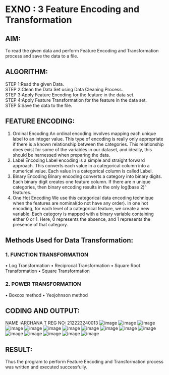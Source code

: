 # EXNO : 3 Feature Encoding and Transformation

## AIM:
To read the given data and perform Feature Encoding and Transformation process and save the data to a file.

## ALGORITHM:
STEP 1:Read the given Data.   
STEP 2:Clean the Data Set using Data Cleaning Process.   
STEP 3:Apply Feature Encoding for the feature in the data set.   
STEP 4:Apply Feature Transformation for the feature in the data set.   
STEP 5:Save the data to the file.

## FEATURE ENCODING:
1. Ordinal Encoding
An ordinal encoding involves mapping each unique label to an integer value. This type of encoding is really only appropriate if there is a known relationship between the categories. This relationship does exist for some of the variables in our dataset, and ideally, this should be harnessed when preparing the data.
2. Label Encoding
Label encoding is a simple and straight forward approach. This converts each value in a categorical column into a numerical value. Each value in a categorical column is called Label.
3. Binary Encoding
Binary encoding converts a category into binary digits. Each binary digit creates one feature column. If there are n unique categories, then binary encoding results in the only log(base 2)ⁿ features.
4. One Hot Encoding
We use this categorical data encoding technique when the features are nominal(do not have any order). In one hot encoding, for each level of a categorical feature, we create a new variable. Each category is mapped with a binary variable containing either 0 or 1. Here, 0 represents the absence, and 1 represents the presence of that category.

## Methods Used for Data Transformation:
  ### 1. FUNCTION TRANSFORMATION
• Log Transformation
• Reciprocal Transformation
• Square Root Transformation
• Square Transformation
  ### 2. POWER TRANSFORMATION
• Boxcox method
• Yeojohnson method

## CODING AND OUTPUT:
NAME :ARCHANA T
REG NO: 212223240013
![image](https://github.com/user-attachments/assets/7bc5af4f-b27e-42ad-a7ab-6255f9ca2ac7)
![image](https://github.com/user-attachments/assets/f0d17aed-69cc-472c-bbe0-2a5ab4d33bc8)
![image](https://github.com/user-attachments/assets/e9e0f6ed-eee8-47c3-b6b9-1a219da2c72e)
![image](https://github.com/user-attachments/assets/431eebc2-d028-4276-8cea-18802c383b7e)
![image](https://github.com/user-attachments/assets/a0486ed5-4139-4458-b107-b7f1bcd2907a)
![image](https://github.com/user-attachments/assets/69a9f557-56c9-40f1-a567-4221b88b8c69)
![image](https://github.com/user-attachments/assets/c756b8f9-fe22-4724-b855-5a8da5bd864b)
![image](https://github.com/user-attachments/assets/b2db63b6-244b-4096-bdb3-718a191a1a4d)
![image](https://github.com/user-attachments/assets/2510f1bb-8388-4615-ad19-d62b28f429d9)
![image](https://github.com/user-attachments/assets/7690d56f-fbcb-4833-a5be-ff3b9baf992a)
![image](https://github.com/user-attachments/assets/cd4d4252-f81e-47b5-9d1c-7a41b1c85822)
![image](https://github.com/user-attachments/assets/223238fd-de5c-4b07-9aec-e79cc06a4572)
![image](https://github.com/user-attachments/assets/a916be3d-46d5-4751-bc8b-17d806e0e308)
![image](https://github.com/user-attachments/assets/a7aef573-e716-4534-8271-756619e7b307)
![image](https://github.com/user-attachments/assets/fc499790-eb8b-420d-bd29-f0b3b68b1c80)
![image](https://github.com/user-attachments/assets/62281a31-8dd8-4e55-a2b3-f6f1e9ad9314)

## RESULT:
Thus the program to perform Feature Encoding and Transformation process was written and executed successfully.
  

       
